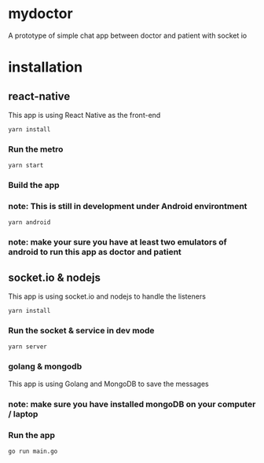 # mydoctor
A prototype of simple chat app between doctor and patient with socket io

# installation
## react-native 
This app is using React Native as the front-end 

```
yarn install
```

### Run the metro
```
yarn start
```
### Build the app
### note: This is still in development under Android environtment

```
yarn android
```
### note: make your sure you have at least two emulators of android to run this app as doctor and patient

## socket.io & nodejs
This app is using socket.io and nodejs to handle the listeners

```
yarn install
```

### Run the socket & service in dev mode
```
yarn server
```

### golang & mongodb
This app is using Golang and MongoDB to save the messages
### note: make sure you have installed mongoDB on your computer / laptop

### Run the app
```
go run main.go
```
